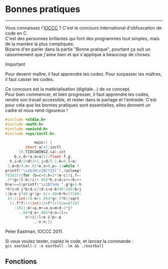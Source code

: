 # Bonnes pratiques
---
Vous connaissez l'[IOCCC](https://www.ioccc.org/) ? C'est le concours international d'obfuscation de code en C.\
C'est des personnes brillantes qui font des programmes tout simples, mais de la manière la plus compliquée.\
Bizarre d'en parler dans la partie "Bonne pratique", pourtant ça suit un raisonnement que j'aime bien et qui s'applique à beaucoup de choses.

>[!IMPORTANT]
> Pour devenir maître, il faut apprendre les codes.
> Pour surpasser les maîtres, il faut casser les codes.

Ce concours est la matérialisation (digitale...) de ce concept.\
Pour bien commencer, et bien progresser, il faut apprendre les codes, rendre son travail accessible, et rester dans le partage et l'entraide. C'est pour cela que les bonnes pratiques sont essentielles, elles donnent un cadre et nous rend rigoureux !

```c
#include <stdio.h>
#include <math.h>
#include <unistd.h>
#include <sys/ioctl.h>

             main() {
         short a[4];ioctl
      (0,TIOCGWINSZ,&a);int
    b,c,d=*a,e=a[1];float f,g,
  h,i=d/2+d%2+1,j=d/5-1,k=0,l=e/
 2,m=d/4,n=.01*e,o=0,p=.1;while (
printf("\x1b[H\x1B[?25l"),!usleep(
79383)){for (b=c=0;h=2*(m-c)/i,f=-
.3*(g=(l-b)/i)+.954*h,c<d;c+=(b=++
b%e)==0)printf("\x1B[%dm ",g*g>1-h
*h?c>d-j?b<d-c||d-c>e-b?40:100:b<j
||b>e-j?40:g*(g+.6)+.09+h*h<1?100:
 47:((int)(9-k+(.954*g+.3*h)/sqrt
  (1-f*f))+(int)(2+f*2))%2==0?107
    :101);k+=p,m+=o,o=m>d-2*j?
      -.04*d:o+.002*d;n=(l+=
         n)<i||l>e-i?p=-p
             ,-n:n;}}
```
Peter Eastman, IOCCC 2011.

Si vous voulez tester, copiez le code, et lancez la commande :\
`gcc eastball.c -o eastball -lm && ./eastball`


## Fonctions

```c

```